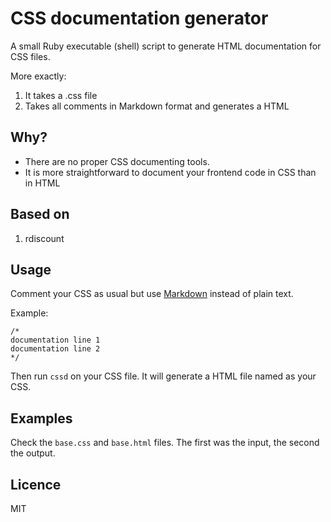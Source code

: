 # CSS documentation generator

A small Ruby executable (shell) script to generate HTML documentation for CSS files.

More exactly:

  1. It takes a .css file
  2. Takes all comments in Markdown format and generates a HTML
  
## Why?

* There are no proper CSS documenting tools.
* It is more straightforward to document your frontend code in CSS than in HTML

## Based on

  1. rdiscount
  
## Usage

Comment your CSS as usual but use [Markdown](http://daringfireball.net/projects/markdown/syntax ) instead of plain text.

Example:
  
    /*
    documentation line 1
    documentation line 2
    */ 
    
Then run `cssd` on your CSS file. It will generate a HTML file named as your CSS.

## Examples

Check the `base.css` and `base.html` files. The first was the input, the second the output.


## Licence

MIT
